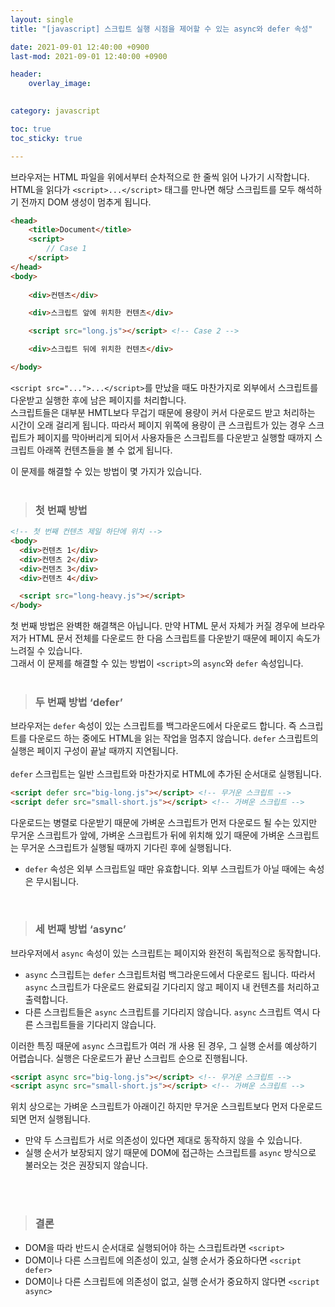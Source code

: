 ```yaml
---
layout: single
title: "[javascript] 스크립트 실행 시점을 제어할 수 있는 async와 defer 속성"

date: 2021-09-01 12:40:00 +0900
last-mod: 2021-09-01 12:40:00 +0900

header:
    overlay_image: 
    

category: javascript

toc: true 
toc_sticky: true

---
```



브라우저는 HTML 파일을 위에서부터 순차적으로 한 줄씩 읽어 나가기 시작합니다.<br>HTML을 읽다가 `<script>...</script>` 태그를 만나면 해당 스크립트를 모두 해석하기 전까지 DOM 생성이 멈추게 됩니다.

```html
<head>
    <title>Document</title>
    <script>
        // Case 1
    </script>
</head>
<body>
    
    <div>컨텐츠</div> 

    <div>스크립트 앞에 위치한 컨텐츠</div>

    <script src="long.js"></script> <!-- Case 2 -->

    <div>스크립트 뒤에 위치한 컨텐츠</div>

</body>
```

`<script src="...">...</script>`를 만났을 때도 마찬가지로 외부에서 스크립트를 다운받고 실행한 후에 남은 페이지를 처리합니다.
<br>스크립트들은 대부분 HMTL보다 무겁기 때문에 용량이 커서 다운로드 받고 처리하는 시간이 오래 걸리게 됩니다. 따라서 페이지 위쪽에 용량이 큰 스크립트가 있는 경우 스크립트가 페이지를 막아버리게 되어서 사용자들은 스크립트를 다운받고 실행할 때까지 스크립트 아래쪽 컨텐츠들을 볼 수 없게 됩니다.



이 문제를 해결할 수 있는 방법이 몇 가지가 있습니다.
<br><br>

> ### 첫 번째 방법

```html
<!-- 첫 번째 컨텐츠 제일 하단에 위치 -->
<body>
  <div>컨텐츠 1</div>
  <div>컨텐츠 2</div>
  <div>컨텐츠 3</div>
  <div>컨텐츠 4</div>

  <script src="long-heavy.js"></script>
</body>
```
첫 번째 방법은 완벽한 해결책은 아닙니다. 만약 HTML 문서 자체가 커질 경우에 브라우저가 HTML 문서 전체를 다운로드 한 다음 스크립트를 다운받기 때문에 페이지 속도가 느려질 수 있습니다.  
그래서 이 문제를 해결할 수 있는 방법이 `<script>`의 `async`와 `defer` 속성입니다.
<br><br>

> ### 두 번째 방법 ‘defer’


브라우저는 `defer` 속성이 있는 스크립트를 백그라운드에서 다운로드 합니다. 즉 스크립트를 다운로드 하는 중에도 HTML을 읽는 작업을 멈추지 않습니다. `defer` 스크립트의 실행은 페이지 구성이 끝날 때까지 지연됩니다.
<br><br>`defer` 스크립트는 일반 스크립트와 마찬가지로 HTML에 추가된 순서대로 실행됩니다.

```html
<script defer src="big-long.js"></script> <!-- 무거운 스크립트 -->
<script defer src="small-short.js"></script> <!-- 가벼운 스크립트 -->
```

다운로드는 병렬로 다운받기 때문에 가벼운 스크립트가 먼저 다운로드 될 수는 있지만 무거운 스크립트가 앞에, 가벼운 스크립트가 뒤에 위치해 있기 때문에 가벼운 스크립트는 무거운 스크립트가 실행될 때까지 기다린 후에 실행됩니다.
* `defer` 속성은 외부 스크립트일 때만 유효합니다. 외부 스크립트가 아닐 때에는 속성은 무시됩니다.

<br>

> ### 세 번째 방법 ‘async’


브라우저에서 `async` 속성이 있는 스크립트는 페이지와 완전히 독립적으로 동작합니다.
* `async` 스크립트는 `defer` 스크립트처럼 백그라운드에서 다운로드 됩니다. 따라서 `async` 스크립트가 다운로드 완료되길 기다리지 않고 페이지 내 컨텐츠를 처리하고 출력합니다.
* 다른 스크립트들은 `async` 스크립트를 기다리지 않습니다. `async` 스크립트 역시 다른 스크립트들을 기다리지 않습니다.

이러한 특징 때문에 `async` 스크립트가 여러 개 사용 된 경우, 그 실행 순서를 예상하기 어렵습니다. 실행은 다운로드가 끝난 스크립트 순으로 진행됩니다.

```html
<script async src="big-long.js"></script> <!-- 무거운 스크립트 -->
<script async src="small-short.js"></script> <!-- 가벼운 스크립트 -->
```

위치 상으로는 가벼운 스크립트가 아래이긴 하지만 무거운 스크립트보다 먼저 다운로드 되면 먼저 실행됩니다.

* 만약 두 스크립트가 서로 의존성이 있다면 제대로 동작하지 않을 수 있습니다.
* 실행 순서가 보장되지 않기 때문에 DOM에 접근하는 스크립트를 `async` 방식으로 불러오는 것은 권장되지 않습니다.

<br><br>

> ### 결론

* DOM을 따라 반드시 순서대로 실행되어야 하는 스크립트라면 `<script>`
* DOM이나 다른 스크립트에 의존성이 있고, 실행 순서가 중요하다면 `<script defer>`
* DOM이나 다른 스크립트에 의존성이 없고, 실행 순서가 중요하지 않다면 `<script async>`